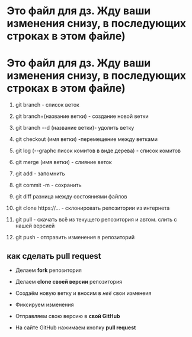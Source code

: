 # Это файл для дз. Жду ваши изменения снизу, в последующих строках в этом файле)

# Это файл для дз. Жду ваши изменения снизу, в последующих строках в этом файле)
1. git branch - список веток

2. git branch+(название ветки) - создание новой ветки

3. git branch --d (название ветки)- удолить ветку

4. git checkout (имя ветки) -перемещение между ветками

5. git log (--graphс писок комитов в виде дерева) - список комитов

6. git merge (имя ветки) - слияние веток

7. git add - запомнить

8. git commit -m - сохранить

9. git diff разница между состояниями файлов

10. git clone https://... - склонировать репозитории из интернета

11. git pull - скачать всё из текущего репозитория и автом. слить с нашей версией

12. git push - отправить изменения в репозиторий

## как сделать pull request

* Делаем **fork** репозитория

* Делаем **clone cвоей версии** репозитория

* Создаём новую ветку и вносим в *неё* свои изменеия

* Фиксируем изменения

* Отправляем свою версию в **свой GitHub**

* На сайте GitHub нажимаем кнопку **pull request**
